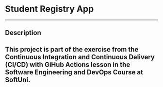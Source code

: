 # Student Registry App
---

## Description
This project is part of the exercise from the Continuous Integration and Continuous Delivery (CI/CD) with GiHub Actions lesson in the Software Engineering and DevOps Course at SoftUni.
---
